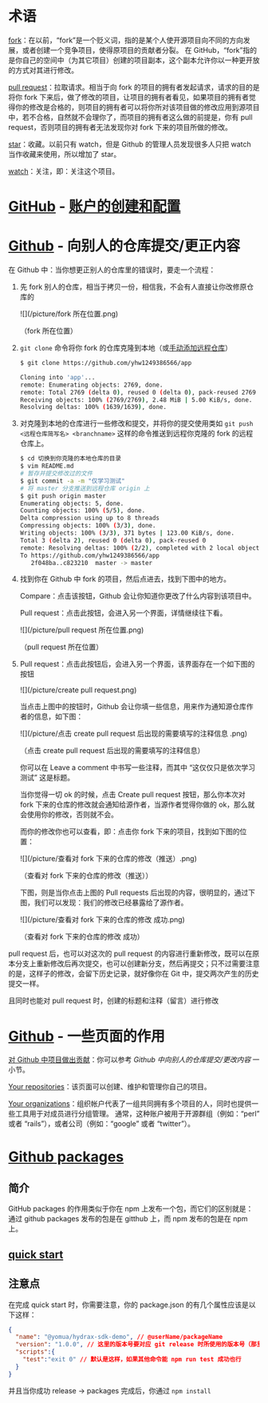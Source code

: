 # 术语

[fork](https://git-scm.com/book/zh/v2/GitHub-%E5%AF%B9%E9%A1%B9%E7%9B%AE%E5%81%9A%E5%87%BA%E8%B4%A1%E7%8C%AE)：在以前，“fork”是一个贬义词，指的是某个人使开源项目向不同的方向发展，或者创建一个竞争项目，使得原项目的贡献者分裂。 在 GitHub，“fork”指的是你自己的空间中（为其它项目）创建的项目副本，这个副本允许你以一种更开放的方式对其进行修改。

[pull request](https://www.zhihu.com/question/21682976)：拉取请求。相当于向 fork 的项目的拥有者发起请求，请求的目的是将你 fork 下来后，做了修改的项目，让项目的拥有者看见，如果项目的拥有者觉得你的修改是合格的，则项目的拥有者可以将你所对该项目做的修改应用到源项目中，若不合格，自然就不会理你了，而项目的拥有者这么做的前提是，你有 pull request，否则项目的拥有者无法发现你对 fork 下来的项目所做的修改。

[star](https://www.zhihu.com/question/20406847)：收藏。以前只有 watch，但是 Github 的管理人员发现很多人只把 watch 当作收藏来使用，所以增加了 star。

[watch](https://www.zhihu.com/question/20406847)：关注，即：关注这个项目。

# [GitHub](https://github.com/) - [账户的创建和配置](https://git-scm.com/book/zh/v2/GitHub-%E8%B4%A6%E6%88%B7%E7%9A%84%E5%88%9B%E5%BB%BA%E5%92%8C%E9%85%8D%E7%BD%AE)



# [Github](https://github.com/) - 向别人的仓库提交/更正内容

在 Github 中：当你想更正别人的仓库里的错误时，要走一个流程：

1. 先 fork 别人的仓库，相当于拷贝一份，相信我，不会有人直接让你改修原仓库的

   ![](/picture/fork 所在位置.png)

   （fork 所在位置）

2. `git clone` 命令将你 fork 的仓库克隆到本地（或[手动添加远程仓库](https://git-scm.com/book/zh/v2/Git-%E5%9F%BA%E7%A1%80-%E8%BF%9C%E7%A8%8B%E4%BB%93%E5%BA%93%E7%9A%84%E4%BD%BF%E7%94%A8#_%E6%B7%BB%E5%8A%A0%E8%BF%9C%E7%A8%8B%E4%BB%93%E5%BA%93)）

   ```bash
   $ git clone https://github.com/yhw1249386566/app
   
   Cloning into 'app'...
   remote: Enumerating objects: 2769, done.
   remote: Total 2769 (delta 0), reused 0 (delta 0), pack-reused 2769
   Receiving objects: 100% (2769/2769), 2.48 MiB | 5.00 KiB/s, done.
   Resolving deltas: 100% (1639/1639), done.
   ```

3. 对克隆到本地的仓库进行一些修改和提交，并将你的提交使用类如 `git push <远程仓库简写名> <branchname>` 这样的命令推送到远程你克隆的 fork 的远程仓库上。

   ```bash
   $ cd 切换到你克隆的本地仓库的目录
   $ vim README.md
   # 暂存并提交修改过的文件
   $ git commit -a -m "仅学习测试"
   # 将 master 分支推送到远程仓库 origin 上
   $ git push origin master
   Enumerating objects: 5, done.
   Counting objects: 100% (5/5), done.
   Delta compression using up to 8 threads
   Compressing objects: 100% (3/3), done.
   Writing objects: 100% (3/3), 371 bytes | 123.00 KiB/s, done.
   Total 3 (delta 2), reused 0 (delta 0), pack-reused 0
   remote: Resolving deltas: 100% (2/2), completed with 2 local objects.
   To https://github.com/yhw1249386566/app
      2f048ba..c823210  master -> master
   ```

4. 找到你在 Github 中 fork 的项目，然后点进去，找到下图中的地方。

   Compare：点击该按钮，Github 会让你知道你更改了什么内容到该项目中。

   Pull request：点击此按钮，会进入另一个界面，详情继续往下看。

   ![](/picture/pull request 所在位置.png)

   （pull request 所在位置）

5. Pull request：点击此按钮后，会进入另一个界面，该界面存在一个如下图的按钮

   ![](/picture/create pull request.png)

   当点击上图中的按钮时，Github 会让你填一些信息，用来作为通知源仓库作者的信息，如下图：

   ![](/picture/点击 create pull request 后出现的需要填写的注释信息 .png)

   （点击 create pull request 后出现的需要填写的注释信息）

   你可以在 Leave a comment 中书写一些注释，而其中 “这仅仅只是依次学习测试” 这是标题。

   当你觉得一切 ok 的时候，点击 Create pull request 按钮，那么你本次对 fork 下来的仓库的修改就会通知给源作者，当源作者觉得你做的 ok，那么就会使用你的修改，否则就不会。

   而你的修改你也可以查看，即：点击你 fork 下来的项目，找到如下图的位置：

   ![](/picture/查看对 fork 下来的仓库的修改（推送）.png)

   （查看对 fork 下来的仓库的修改（推送））

   下图，则是当你点击上图的 Pull requests 后出现的内容，很明显的，通过下图，我们可以发现：我们的修改已经暴露给了源作者。

   ![](/picture/查看对 fork 下来的仓库的修改 成功.png)

   （查看对 fork 下来的仓库的修改 成功）







pull request 后，也可以对这次的 pull request 的内容进行重新修改，既可以在原本分支上重新修改后再次提交，也可以创建新分支，然后再提交；只不过需要注意的是，这样子的修改，会留下历史记录，就好像你在 Git 中，提交两次产生的历史提交一样。

且同时也能对 pull request 时，创建的标题和注释（留言）进行修改

# [Github](https://github.com/) - 一些页面的作用

[对 Github 中项目做出贡献](https://git-scm.com/book/zh/v2/GitHub-%E5%AF%B9%E9%A1%B9%E7%9B%AE%E5%81%9A%E5%87%BA%E8%B4%A1%E7%8C%AE)：你可以参考 *Github 中向别人的仓库提交/更改内容* 一小节。

[Your repositories](https://git-scm.com/book/zh/v2/GitHub-%E7%BB%B4%E6%8A%A4%E9%A1%B9%E7%9B%AE)：该页面可以创建、维护和管理你自己的项目。

[Your organizations](https://git-scm.com/book/zh/v2/GitHub-%E7%AE%A1%E7%90%86%E7%BB%84%E7%BB%87)：组织帐户代表了一组共同拥有多个项目的人，同时也提供一些工具用于对成员进行分组管理。 通常，这种账户被用于开源群组（例如：“perl” 或者 “rails”），或者公司（例如：“google” 或者 “twitter”）。

# [Github packages](https://docs.github.com/en/enterprise-server@2.22/packages/quickstart) 

## 简介

GitHub packages 的作用类似于你在 npm 上发布一个包，而它们的区别就是：通过 github packages 发布的包是在 gitthub 上，而 npm 发布的包是在 npm 上。

## [quick start](https://docs.github.com/en/enterprise-server@2.22/packages/quickstart) 

## 注意点

在完成 quick start 时，你需要注意，你的 package.json 的有几个属性应该是以下这样：

```json
{
  "name": "@yomua/hydrax-sdk-demo", // @userName/packageName
  "version": "1.0.0", // 这里的版本号要对应 git release 时所使用的版本号（那里的 title 则随意）
  "scripts":{
    "test":"exit 0" // 默认是这样，如果其他命令能 npm run test 成功也行
  }
}  
```

并且当你成功 release -> packages 完成后，你通过 `npm install `





 